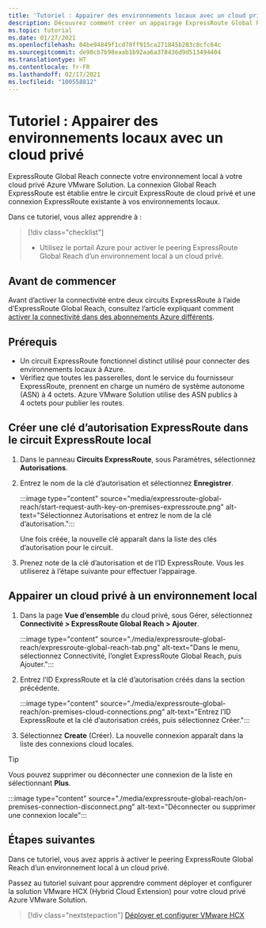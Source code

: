 ```yaml
---
title: 'Tutoriel : Appairer des environnements locaux avec un cloud privé'
description: Découvrez comment créer un appairage ExpressRoute Global Reach avec un cloud privé dans une solution Azure VMware Solution.
ms.topic: tutorial
ms.date: 01/27/2021
ms.openlocfilehash: 04be94849f1cd78ff915ca271845b283c8cfc64c
ms.sourcegitcommit: de98cb7b98eaab1b92aa6a378436d9d513494404
ms.translationtype: HT
ms.contentlocale: fr-FR
ms.lasthandoff: 02/17/2021
ms.locfileid: "100558812"
---
```

# <a name="tutorial-peer-on-premises-environments-to-a-private-cloud"></a>Tutoriel : Appairer des environnements locaux avec un cloud privé

ExpressRoute Global Reach connecte votre environnement local à votre cloud privé Azure VMware Solution. La connexion Global Reach ExpressRoute est établie entre le circuit ExpressRoute de cloud privé et une connexion ExpressRoute existante à vos environnements locaux. 

Dans ce tutoriel, vous allez apprendre à :

> [!div class="checklist"]
> * Utilisez le portail Azure pour activer le peering ExpressRoute Global Reach d’un environnement local à un cloud privé.


## <a name="before-you-begin"></a>Avant de commencer

Avant d’activer la connectivité entre deux circuits ExpressRoute à l’aide d’ExpressRoute Global Reach, consultez l’article expliquant comment [activer la connectivité dans des abonnements Azure différents](../expressroute/expressroute-howto-set-global-reach-cli.md#enable-connectivity-between-expressroute-circuits-in-different-azure-subscriptions).  


## <a name="prerequisites"></a>Prérequis

- Un circuit ExpressRoute fonctionnel distinct utilisé pour connecter des environnements locaux à Azure.
- Vérifiez que toutes les passerelles, dont le service du fournisseur ExpressRoute, prennent en charge un numéro de système autonome (ASN) à 4 octets. Azure VMware Solution utilise des ASN publics à 4 octets pour publier les routes.


## <a name="create-an-expressroute-authorization-key-in-the-on-premises-expressroute-circuit"></a>Créer une clé d’autorisation ExpressRoute dans le circuit ExpressRoute local

1. Dans le panneau **Circuits ExpressRoute**, sous Paramètres, sélectionnez **Autorisations**.

2. Entrez le nom de la clé d’autorisation et sélectionnez **Enregistrer**.

    :::image type="content" source="media/expressroute-global-reach/start-request-auth-key-on-premises-expressroute.png" alt-text="Sélectionnez Autorisations et entrez le nom de la clé d’autorisation.":::
  
     Une fois créée, la nouvelle clé apparaît dans la liste des clés d’autorisation pour le circuit.
 
 4. Prenez note de la clé d’autorisation et de l’ID ExpressRoute. Vous les utiliserez à l’étape suivante pour effectuer l’appairage.
 
 
 ## <a name="peer-private-cloud-to-on-premises"></a>Appairer un cloud privé à un environnement local

1. Dans la page **Vue d’ensemble** du cloud privé, sous Gérer, sélectionnez **Connectivité > ExpressRoute Global Reach > Ajouter**.

    :::image type="content" source="./media/expressroute-global-reach/expressroute-global-reach-tab.png" alt-text="Dans le menu, sélectionnez Connectivité, l’onglet ExpressRoute Global Reach, puis Ajouter.":::

2. Entrez l’ID ExpressRoute et la clé d’autorisation créés dans la section précédente.

    :::image type="content" source="./media/expressroute-global-reach/on-premises-cloud-connections.png" alt-text="Entrez l’ID ExpressRoute et la clé d’autorisation créés, puis sélectionnez Créer.":::

3. Sélectionnez **Create** (Créer). La nouvelle connexion apparaît dans la liste des connexions cloud locales.  

>[!TIP]
>Vous pouvez supprimer ou déconnecter une connexion de la liste en sélectionnant **Plus**.  
>
> :::image type="content" source="./media/expressroute-global-reach/on-premises-connection-disconnect.png" alt-text="Déconnecter ou supprimer une connexion locale":::


## <a name="next-steps"></a>Étapes suivantes

Dans ce tutoriel, vous avez appris à activer le peering ExpressRoute Global Reach d’un environnement local à un cloud privé. 

Passez au tutoriel suivant pour apprendre comment déployer et configurer la solution VMware HCX (Hybrid Cloud Extension) pour votre cloud privé Azure VMware Solution.

> [!div class="nextstepaction"]
> [Déployer et configurer VMware HCX](tutorial-deploy-vmware-hcx.md)


<!-- LINKS - external-->

<!-- LINKS - internal -->
